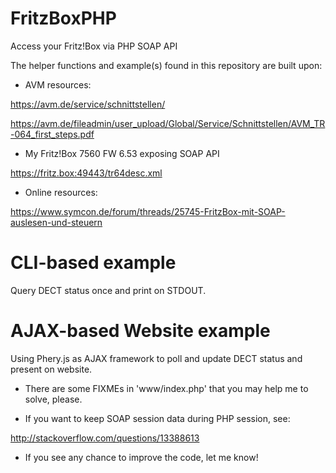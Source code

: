 # FritzBoxPHP
Access your Fritz!Box via PHP SOAP API

The helper functions and example(s) found in this repository are built upon:

* AVM resources:

https://avm.de/service/schnittstellen/

https://avm.de/fileadmin/user_upload/Global/Service/Schnittstellen/AVM_TR-064_first_steps.pdf

* My Fritz!Box 7560 FW 6.53 exposing SOAP API

https://fritz.box:49443/tr64desc.xml

* Online resources:

https://www.symcon.de/forum/threads/25745-FritzBox-mit-SOAP-auslesen-und-steuern

# CLI-based example
Query DECT status once and print on STDOUT.

# AJAX-based Website example
Using Phery.js as AJAX framework to poll and update DECT status and present on website.

* There are some FIXMEs in 'www/index.php' that you may help me to solve, please.

* If you want to keep SOAP session data during PHP session, see:

http://stackoverflow.com/questions/13388613

* If you see any chance to improve the code, let me know!
